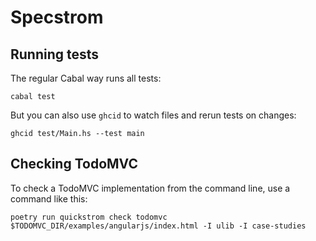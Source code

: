 # Specstrom

## Running tests

The regular Cabal way runs all tests:

```
cabal test
```

But you can also use `ghcid` to watch files and rerun tests on changes:

```
ghcid test/Main.hs --test main
```

## Checking TodoMVC

To check a TodoMVC implementation from the command line, use a command
like this:

```
poetry run quickstrom check todomvc $TODOMVC_DIR/examples/angularjs/index.html -I ulib -I case-studies
```
